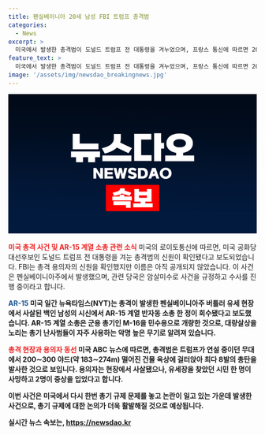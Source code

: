 ```yaml
---
title: 펜실베이니아 20세 남성 FBI 트럼프 총격범
categories:
  - News
excerpt: >
  미국에서 발생한 총격범이 도널드 트럼프 전 대통령을 겨누었으며, 프랑스 통신에 따르면 20세 남성으로 확인됐다고 전했습니다. FBI는 총격 용의자의 신원을 확인했으나 이름은 아직 공개되지 않았습니다. 뉴욕타임스는 총격 현장에서 AR-15 반자동 소총 한 정이 회수됐다고 보도했으며, 당국은 이를 암살미수로 규정하고 수사 중이라고 전했습니다. 관련 소식은 계속해서 업데이트될 예정입니다. (150자)
feature_text: >
  미국에서 발생한 총격범이 도널드 트럼프 전 대통령을 겨누었으며, 프랑스 통신에 따르면 20세 남성으로 확인됐다고 전했습니다. FBI는 총격 용의자의 신원을 확인했으나 이름은 아직 공개되지 않았습니다. 뉴욕타임스는 총격 현장에서 AR-15 반자동 소총 한 정이 회수됐다고 보도했으며, 당국은 이를 암살미수로 규정하고 수사 중이라고 전했습니다. 관련 소식은 계속해서 업데이트될 예정입니다. (150자)
image: '/assets/img/newsdao_breakingnews.jpg'
---
```


<p><img src="/assets/img/newsdao_breakingnews.jpg" alt="flaretime 속보" /></p>

<p><b><span style="color: #ee2323;">미국 총격 사건 및 AR-15 계열 소총 관련 소식</span></b>
미국의 로이토통신에 따르면, 미국 공화당 대선후보인 도널드 트럼프 전 대통령을 겨눈 총격범의 신원이 확인됐다고 보도되었습니다. FBI는 총격 용의자의 신원을 확인했지만 이름은 아직 공개되지 않았습니다. 이 사건은 펜실베이니아주에서 발생했으며, 관련 당국은 암살미수로 사건을 규정하고 수사를 진행 중이라고 합니다.</p>

<p><b><span style="color: #1a5490;">AR-15</span><b>
미국 일간 뉴욕타임스(NYT)는 총격이 발생한 펜실베이니아주 버틀러 유세 현장에서 사살된 백인 남성의 시신에서 AR-15 계열 반자동 소총 한 정이 회수됐다고 보도했습니다. AR-15 계열 소총은 군용 총기인 M-16을 민수용으로 개량한 것으로, 대량살상을 노리는 총기 난사범들이 자주 사용하는 악명 높은 무기로 알려져 있습니다.</p>

<p><b><span style="color: #ee2323;">총격 현장과 용의자 동선</span></b>
미국 ABC 뉴스에 따르면, 총격범은 트럼프가 연설 중이던 무대에서 200∼300 야드(약 183∼274m) 떨어진 건물 옥상에 걸터앉아 최다 8발의 총탄을 발사한 것으로 보입니다. 용의자는 현장에서 사살됐으나, 유세장을 찾았던 시민 한 명이 사망하고 2명이 중상을 입었다고 합니다.</p>

<p>이번 사건은 미국에서 다시 한번 총기 규제 문제를 놓고 논란이 일고 있는 가운데 발생한 사건으로, 총기 규제에 대한 논의가 더욱 활발해질 것으로 예상됩니다.</p>
실시간 뉴스 속보는, <a href="https://newsdao.kr" rel="dofollow">https://newsdao.kr</a>


